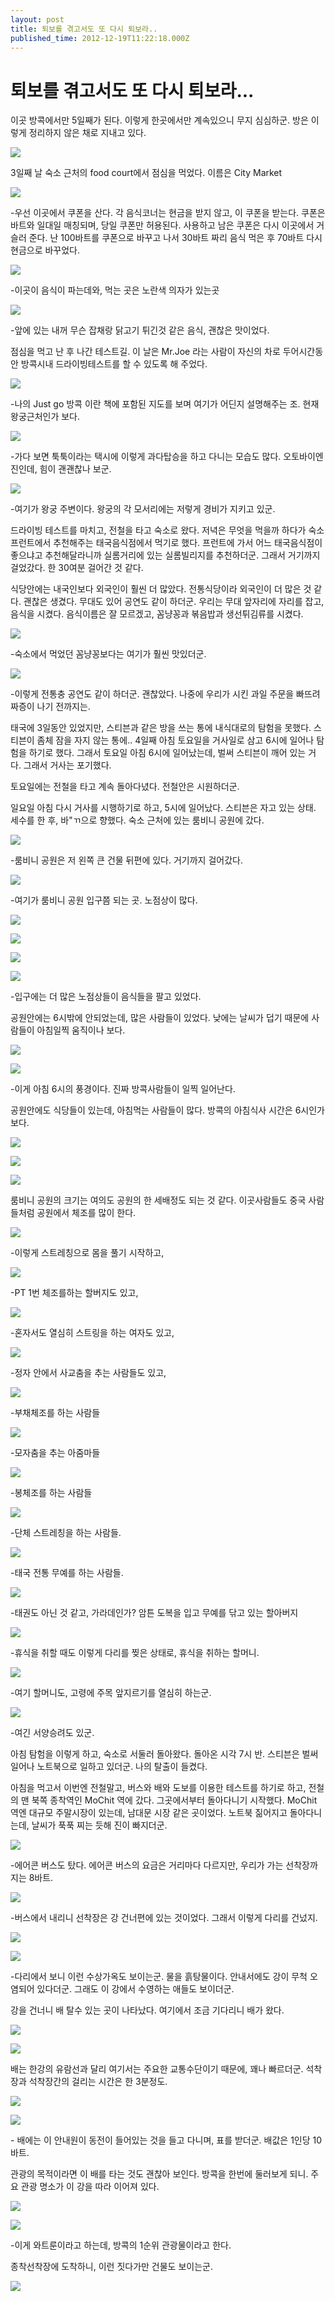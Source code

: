 ```yaml
---
layout: post
title: 퇴보를 겪고서도 또 다시 퇴보라..
published_time: 2012-12-19T11:22:18.000Z
---
```


# 퇴보를 겪고서도 또 다시 퇴보라...


이곳 방콕에서만 5일째가 된다. 이렇게 한곳에서만 계속있으니 무지 심심하군. 방은 이렇게 정리하지 않은 채로 지내고 있다.

![](../pds/200902/17/80/a0109780_499a24a8cc857.jpg)

3일째 날 숙소 근처의 food court에서 점심을 먹었다. 이름은 City Market

![](../pds/200902/17/80/a0109780_499a24a7f3de7.jpg)

-우선 이곳에서 쿠폰을 산다. 각 음식코너는 현금을 받지 않고, 이 쿠폰을 받는다. 쿠폰은 바트와 일대일 매칭되며, 당일 쿠폰만 허용된다. 사용하고 남은 쿠폰은 다시 이곳에서 거슬러 준다. 난 100바트를 쿠폰으로 바꾸고 나서 30바트 짜리 음식 먹은 후 70바트 다시 현금으로 바꾸었다.

![](../pds/200902/17/80/a0109780_499a24a76052d.jpg)

-이곳이 음식이 파는데와, 먹는 곳은 노란색 의자가 있는곳

![](../pds/200902/17/80/a0109780_499a24a1bc5f2.jpg)

-앞에 있는 내꺼 무슨 잡채랑 닭고기 튀긴것 같은 음식, 괜찮은 맛이었다.

점심을 먹고 난 후 나간 테스트길. 이 날은 Mr.Joe 라는 사람이 자신의 차로 두어시간동안 방콕시내 드라이빙테스트를 할 수 있도록 해 주었다.

![](../pds/200902/17/80/a0109780_499a24b56ee2d.jpg)

-나의 Just go 방콕 이란 책에 포함된 지도를 보며 여기가 어딘지 설명해주는 조. 현재 왕궁근처인가 보다.

![](../pds/200902/17/80/a0109780_499a24b4d7a60.jpg)

-가다 보면 툭툭이라는 택시에 이렇게 과다탑승을 하고 다니는 모습도 많다. 오토바이엔진인데, 힘이 괜괜찮나 보군.

![](../pds/200902/17/80/a0109780_499a24b622ed1.jpg)

-여기가 왕궁 주변이다. 왕궁의 각 모서리에는 저렇게 경비가 지키고 있군.

드라이빙 테스트를 마치고, 전철을 타고 숙소로 왔다. 저녁은 무엇을 먹을까 하다가 숙소 프런트에서 추천해주는 태국음식점에서 먹기로 했다. 프런트에 가서 어느 태국음식점이 좋으냐고 추천해달라니까 실롬거리에 있는 실롬빌리지를 추천하더군. 그래서 거기까지 걸었갔다. 한 30여분 걸어간 것 같다.

식당안에는 내국인보다 외국인이 훨씬 더 많았다. 전통식당이라 외국인이 더 많은 것 같다. 괜찮은 생겼다. 무대도 있어 공연도 같이 하더군. 우리는 무대 앞자리에 자리를 잡고, 음식을 시켰다. 음식이름은 잘 모르겠고, 꼼냥꽁과 볶음밥과 생선튀김류를 시켰다.

![](../pds/200902/17/80/a0109780_499a24c079681.jpg)

-숙소에서 먹었던 꼼냥꽁보다는 여기가 훨씬 맛있더군.

![](../pds/200902/17/80/a0109780_499a24c09893d.jpg)

-이렇게 전통충 공연도 같이 하더군. 괜찮았다. 나중에 우리가 시킨 과일 주문을 빠뜨려 짜증이 나기 전까지는.

태국에 3일동안 있었지만, 스티븐과 같은 방을 쓰는 통에 내식대로의 탐험을 못했다. 스티븐이 좀체 잠을 자지 않는 통에.. 4일째 아침 토요일을 거사일로 삼고 6시에 일어나 탐험을 하기로 했다. 그래서 토요일 아침 6시에 일어났는데, 벌써 스티븐이 깨어 있는 거다. 그래서 거사는 포기했다.

토요일에는 전철을 타고 계속 돌아다녔다. 전철안은 시원하더군.

일요일 아침 다시 거사를 시행하기로 하고, 5시에 일어났다. 스티븐은 자고 있는 상태. 세수를 한 후, 바"ㄲ으로 향했다. 숙소 근처에 있는 룸비니 공원에 갔다.

![](../pds/200902/17/80/a0109780_499a25025e30a.jpg)

-룸비니 공원은 저 왼쪽 큰 건물 뒤편에 있다. 거기까지 걸어갔다.

![](../pds/200902/17/80/a0109780_499a24c8eaad3.jpg)

-여기가 룸비니 공원 입구쯤 되는 곳. 노점상이 많다.

![](http://pb.woojja.com/gallery/sungyong/20030622-thai5/IMG_4094.jpg)

![](http://pb.woojja.com/gallery/sungyong/20030622-thai5/IMG_4095.jpg)

![](http://pb.woojja.com/gallery/sungyong/20030622-thai5/IMG_4137.jpg)

![](http://pb.woojja.com/gallery/sungyong/20030622-thai5/IMG_4136.jpg)

-입구에는 더 많은 노점상들이 음식들을 팔고 있었다.

공원안에는 6시밖에 안되었는데, 많은 사람들이 있었다. 낮에는 날씨가 덥기 때문에 사람들이 아침일찍 움직이나 보다.

![](http://pb.woojja.com/gallery/sungyong/20030622-thai5/IMG_4097.jpg)

![](http://pb.woojja.com/gallery/sungyong/20030622-thai5/IMG_4098.jpg)

-이게 아침 6시의 풍경이다. 진짜 방콕사람들이 일찍 일어난다.

공원안에도 식당들이 있는데, 아침먹는 사람들이 많다. 방콕의 아침식사 시간은 6시인가 보다.

![](http://pb.woojja.com/gallery/sungyong/20030622-thai5/IMG_4101.jpg)

![](http://pb.woojja.com/gallery/sungyong/20030622-thai5/IMG_4100.jpg)

![](http://pb.woojja.com/gallery/sungyong/20030622-thai5/IMG_4102.jpg)

룸비니 공원의 크기는 여의도 공원의 한 세배정도 되는 것 같다. 이곳사람들도 중국 사람들처럼 공원에서 체조를 많이 한다.

![](http://pb.woojja.com/gallery/sungyong/20030622-thai5/IMG_4103.jpg)

-이렇게 스트레칭으로 몸을 풀기 시작하고,

![](http://pb.woojja.com/gallery/sungyong/20030622-thai5/IMG_4105.jpg)

-PT 1번 체조를하는 할버지도 있고,

![](http://pb.woojja.com/gallery/sungyong/20030622-thai5/IMG_4106.jpg)

-혼자서도 열심히 스트링을 하는 여자도 있고,

![](http://pb.woojja.com/gallery/sungyong/20030622-thai5/IMG_4109.jpg)

-정자 안에서 사교춤을 추는 사람들도 있고,

![](http://pb.woojja.com/gallery/sungyong/20030622-thai5/IMG_4111.jpg)

-부채체조를 하는 사람들

![](http://pb.woojja.com/gallery/sungyong/20030622-thai5/IMG_4118.jpg)

-모자춤을 추는 아줌마들

![](http://pb.woojja.com/gallery/sungyong/20030622-thai5/IMG_4119.jpg)

-봉체조를 하는 사람들

![](http://pb.woojja.com/gallery/sungyong/20030622-thai5/IMG_4122.jpg)

-단체 스트레칭을 하는 사람들.

![](http://pb.woojja.com/gallery/sungyong/20030622-thai5/IMG_4123.jpg)

-태국 전통 무예를 하는 사람들.

![](http://pb.woojja.com/gallery/sungyong/20030622-thai5/IMG_4126.jpg)

-태권도 아닌 것 같고, 가라데인가? 암튼 도복을 입고 무예를 닦고 있는 할아버지

![](http://pb.woojja.com/gallery/sungyong/20030622-thai5/IMG_4128.jpg)

-휴식을 취할 때도 이렇게 다리를 찢은 상태로, 휴식을 취하는 할머니.

![](http://pb.woojja.com/gallery/sungyong/20030622-thai5/IMG_4129.jpg)

-여기 할머니도, 고령에 주목 앞지르기를 열심히 하는군.

![](http://pb.woojja.com/gallery/sungyong/20030622-thai5/IMG_4133.jpg)

-여긴 서양승려도 있군.

아침 탐험을 이렇게 하고, 숙소로 서둘러 돌아왔다. 돌아온 시각 7시 반. 스티븐은 벌써 일어나 노트북으로 일하고 있더군. 나의 탈출이 들켰다.

아침을 먹고서 이번엔 전철말고, 버스와 배와 도보를 이용한 테스트를 하기로 하고, 전철의 맨 북쪽 종착역인 MoChit 역에 갔다. 그곳에서부터 돌아다니기 시작했다. MoChit 역엔 대규모 주말시장이 있는데, 남대문 시장 같은 곳이었다. 노트북 짊어지고 돌아다니는데, 날씨가 푹푹 찌는 듯해 진이 빠지더군.

![](http://pb.woojja.com/gallery/sungyong/20030622-thai5/IMG_4138.jpg)

-에어콘 버스도 탔다. 에어콘 버스의 요금은 거리마다 다르지만, 우리가 가는 선착장까지는 8바트.

![](http://pb.woojja.com/gallery/sungyong/20030622-thai5/IMG_4139.jpg)

-버스에서 내리니 선착장은 강 건너편에 있는 것이었다. 그래서 이렇게 다리를 건넜지.

![](http://pb.woojja.com/gallery/sungyong/20030622-thai5/IMG_4140.jpg)

![](http://pb.woojja.com/gallery/sungyong/20030622-thai5/IMG_4141.jpg)

-다리에서 보니 이런 수상가옥도 보이는군. 물을 흙탕물이다. 안내서에도 강이 무척 오염되어 있다더군. 그래도 이 강에서 수영하는 애들도 보이더군.

강을 건너니 배 탈수 있는 곳이 나타났다. 여기에서 조금 기다리니 배가 왔다.

![](http://pb.woojja.com/gallery/sungyong/20030622-thai5/IMG_4145.jpg)

![](http://pb.woojja.com/gallery/sungyong/20030622-thai5/IMG_4146.jpg)

배는 한강의 유람선과 달리 여기서는 주요한 교통수단이기 때문에, 꽤나 빠르더군. 석착장과 석착장간의 걸리는 시간은 한 3분정도.

![](http://pb.woojja.com/gallery/sungyong/20030622-thai5/IMG_4147.jpg)

![](http://pb.woojja.com/gallery/sungyong/20030622-thai5/IMG_4148.jpg)

\- 배에는 이 안내원이 동전이 들어있는 것을 들고 다니며, 표를 받더군. 배값은 1인당 10바트.

관광의 목적이라면 이 배를 타는 것도 괜찮아 보인다. 방콕을 한번에 둘러보게 되니. 주요 관광 명소가 이 강을 따라 이어져 있다.

![](http://pb.woojja.com/gallery/sungyong/20030622-thai5/IMG_4149.jpg)

![](http://pb.woojja.com/gallery/sungyong/20030622-thai5/IMG_4150.jpg)

-이게 와트룬이라고 하는데, 방콕의 1순위 관광물이라고 한다.

종착선착장에 도착하니, 이런 짓다가만 건물도 보이는군.

![](http://pb.woojja.com/gallery/sungyong/20030622-thai5/IMG_4151.jpg)

